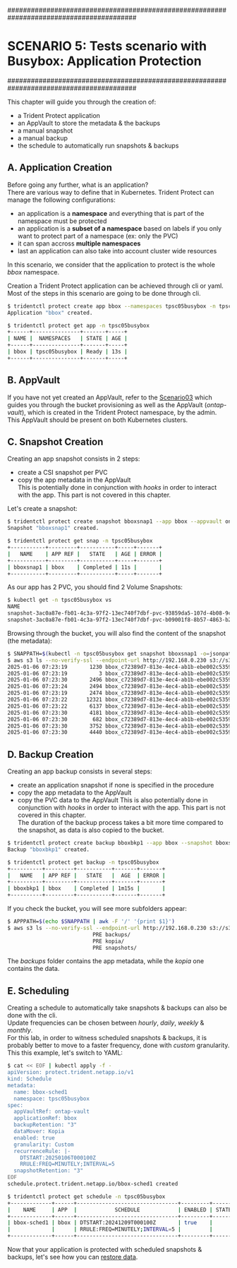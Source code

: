 #########################################################################################
# SCENARIO 5: Tests scenario with Busybox: Application Protection
#########################################################################################  

This chapter will guide you through the creation of:  
- a Trident Protect application  
- an AppVault to store the metadata & the backups  
- a manual snapshot  
- a manual backup  
- the schedule to automatically run snapshots & backups  

## A. Application Creation  

Before going any further, what is an application?  
There are various way to define that in Kubernetes. Trident Protect can manage the following configurations:  
- an application is a **namespace** and everything that is part of the namespace must be protected  
- an application is a **subset of a namespace** based on labels if you only want to protect part of a namespace (ex: only the PVC)  
- it can span accross **multiple namespaces**  
- last an application can also take into account cluster wide resources  

In this scenario, we consider that the application to protect is the whole _bbox_ namespace.  

Creation a Trident Protect application can be achieved through cli or yaml. Most of the steps in this scenario are going to be done through cli.  
```bash
$ tridentctl protect create app bbox --namespaces tpsc05busybox -n tpsc05busybox
Application "bbox" created.

$ tridentctl protect get app -n tpsc05busybox
+------+---------------+-------+-----+
| NAME |  NAMESPACES   | STATE | AGE |
+------+---------------+-------+-----+
| bbox | tpsc05busybox | Ready | 13s |
+------+---------------+-------+-----+
```

## B. AppVault  

If you have not yet created an AppVault, refer to the [Scenario03](../../Scenario03/) which guides you through the bucket provisioning as well as the AppVault (_ontap-vault_), which is created in the Trident Protect namespace, by the admin.  
This AppVault should be present on both Kubernetes clusters.  

## C. Snapshot Creation  

Creating an app snapshot consists in 2 steps:  
- create a CSI snapshot per PVC  
- copy the app metadata in the AppVault  
This is potentially done in conjunction with _hooks_ in order to interact with the app. This part is not covered in this chapter.  

Let's create a snapshot:  
```bash
$ tridentctl protect create snapshot bboxsnap1 --app bbox --appvault ontap-vault -n tpsc05busybox
Snapshot "bboxsnap1" created.

$ tridentctl protect get snap -n tpsc05busybox
+-----------+---------+-----------+-----+-------+
|   NAME    | APP REF |   STATE   | AGE | ERROR |
+-----------+---------+-----------+-----+-------+
| bboxsnap1 | bbox    | Completed | 11s |       |
+-----------+---------+-----------+-----+-------+
```

As our app has 2 PVC, you should find 2 Volume Snapshots:  
```bash
$ kubectl get -n tpsc05busybox vs
NAME                                                                                     READYTOUSE   SOURCEPVC   SOURCESNAPSHOTCONTENT   RESTORESIZE   SNAPSHOTCLASS    SNAPSHOTCONTENT                                    CREATIONTIME   AGE
snapshot-3ac0a87e-fb01-4c3a-97f2-13ec740f7dbf-pvc-93859da5-107d-4b08-9ca3-e8533c226852   true         mydata1                             268Ki         csi-snap-class   snapcontent-23d2d6a5-18fe-4ec5-a0ec-d33e5056e4a2   37s            37s
snapshot-3ac0a87e-fb01-4c3a-97f2-13ec740f7dbf-pvc-b09001f8-8b57-4863-b275-961de4edb2ad   true         mydata2                             268Ki         csi-snap-class   snapcontent-3314f7b0-0871-4200-83a6-c2d009621fdc   37s            37s
```

Browsing through the bucket, you will also find the content of the snapshot (the metadata):  
```bash
$ SNAPPATH=$(kubectl -n tpsc05busybox get snapshot bboxsnap1 -o=jsonpath='{.status.appArchivePath}')
$ aws s3 ls --no-verify-ssl --endpoint-url http://192.168.0.230 s3://s3lod/$SNAPPATH --recursive  
2025-01-06 07:23:19       1230 bbox_c72389d7-813e-4ec4-ab1b-ebe002c53599/snapshots/20250106072320_bboxsnap1_3ac0a87e-fb01-4c3a-97f2-13ec740f7dbf/application.json
2025-01-06 07:23:19          3 bbox_c72389d7-813e-4ec4-ab1b-ebe002c53599/snapshots/20250106072320_bboxsnap1_3ac0a87e-fb01-4c3a-97f2-13ec740f7dbf/exec_hooks.json
2025-01-06 07:23:30       2496 bbox_c72389d7-813e-4ec4-ab1b-ebe002c53599/snapshots/20250106072320_bboxsnap1_3ac0a87e-fb01-4c3a-97f2-13ec740f7dbf/post_snapshot_execHooksRun.json
2025-01-06 07:23:24       2494 bbox_c72389d7-813e-4ec4-ab1b-ebe002c53599/snapshots/20250106072320_bboxsnap1_3ac0a87e-fb01-4c3a-97f2-13ec740f7dbf/pre_snapshot_execHooksRun.json
2025-01-06 07:23:19       2474 bbox_c72389d7-813e-4ec4-ab1b-ebe002c53599/snapshots/20250106072320_bboxsnap1_3ac0a87e-fb01-4c3a-97f2-13ec740f7dbf/resource_backup.json
2025-01-06 07:23:22      12321 bbox_c72389d7-813e-4ec4-ab1b-ebe002c53599/snapshots/20250106072320_bboxsnap1_3ac0a87e-fb01-4c3a-97f2-13ec740f7dbf/resource_backup.tar.gz
2025-01-06 07:23:22       6137 bbox_c72389d7-813e-4ec4-ab1b-ebe002c53599/snapshots/20250106072320_bboxsnap1_3ac0a87e-fb01-4c3a-97f2-13ec740f7dbf/resource_backup_summary.json
2025-01-06 07:23:30       4181 bbox_c72389d7-813e-4ec4-ab1b-ebe002c53599/snapshots/20250106072320_bboxsnap1_3ac0a87e-fb01-4c3a-97f2-13ec740f7dbf/snapshot.json
2025-01-06 07:23:30        682 bbox_c72389d7-813e-4ec4-ab1b-ebe002c53599/snapshots/20250106072320_bboxsnap1_3ac0a87e-fb01-4c3a-97f2-13ec740f7dbf/volume_snapshot_classes.json
2025-01-06 07:23:30       3752 bbox_c72389d7-813e-4ec4-ab1b-ebe002c53599/snapshots/20250106072320_bboxsnap1_3ac0a87e-fb01-4c3a-97f2-13ec740f7dbf/volume_snapshot_contents.json
2025-01-06 07:23:30       4440 bbox_c72389d7-813e-4ec4-ab1b-ebe002c53599/snapshots/20250106072320_bboxsnap1_3ac0a87e-fb01-4c3a-97f2-13ec740f7dbf/volume_snapshots.json
```

## D. Backup Creation  

Creating an app backup consists in several steps:  
- create an application snapshot if none is specified in the procedure  
- copy the app metadata to the AppVault  
- copy the PVC data to the AppVault
This is also potentially done in conjunction with _hooks_ in order to interact with the app. This part is not covered in this chapter.  
The duration of the backup process takes a bit more time compared to the snapshot, as data is also copied to the bucket.  
```bash
$ tridentctl protect create backup bboxbkp1 --app bbox --snapshot bboxsnap1 --appvault ontap-vault  -n tpsc05busybox
Backup "bboxbkp1" created.

$ tridentctl protect get backup -n tpsc05busybox
+----------+---------+-----------+-------+-------+
|   NAME   | APP REF |   STATE   |  AGE  | ERROR |
+----------+---------+-----------+-------+-------+
| bboxbkp1 | bbox    | Completed | 1m15s |       |
+----------+---------+-----------+-------+-------+
```
If you check the bucket, you will see more subfolders appear:  
```bash
$ APPPATH=$(echo $SNAPPATH | awk -F '/' '{print $1}')
$ aws s3 ls --no-verify-ssl --endpoint-url http://192.168.0.230 s3://s3lod/$APPPATH/
                           PRE backups/
                           PRE kopia/
                           PRE snapshots/
```
The *backups* folder contains the app metadata, while the *kopia* one contains the data.  

## E. Scheduling  

Creating a schedule to automatically take snapshots & backups can also be done with the cli.  
Update frequencies can be chosen between _hourly_, _daily_, _weekly_ & _monthly_.  
For this lab, in order to witness scheduled snapshots & backups, it is probably better to move to a faster frequency, done with _custom_ granularity.  
This this example, let's switch to YAML:  
```bash
$ cat << EOF | kubectl apply -f -
apiVersion: protect.trident.netapp.io/v1
kind: Schedule
metadata:
  name: bbox-sched1
  namespace: tpsc05busybox
spec:
  appVaultRef: ontap-vault
  applicationRef: bbox
  backupRetention: "3"
  dataMover: Kopia
  enabled: true
  granularity: Custom
  recurrenceRule: |-
    DTSTART:20250106T000100Z
    RRULE:FREQ=MINUTELY;INTERVAL=5
  snapshotRetention: "3"
EOF
schedule.protect.trident.netapp.io/bbox-sched1 created

$ tridentctl protect get schedule -n tpsc05busybox
+-------------+------+--------------------------------+---------+-------+-----+-------+
|    NAME     | APP  |            SCHEDULE            | ENABLED | STATE | AGE | ERROR |
+-------------+------+--------------------------------+---------+-------+-----+-------+
| bbox-sched1 | bbox | DTSTART:20241209T000100Z       | true    |       | 28s |       |
|             |      | RRULE:FREQ=MINUTELY;INTERVAL=5 |         |       |     |       |
+-------------+------+--------------------------------+---------+-------+-----+-------+
```

Now that your application is protected with scheduled snapshots & backups, let's see how you can [restore data](../2_App_Restore/).  
